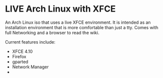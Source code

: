 LIVE Arch Linux with XFCE
===========================

An Arch Linux iso that uses a live XFCE environment.  It is intended as an installation environment that is more comfortable than just a tty.  Comes with full Networking and a browser to read the wiki.

Current features include:
- XFCE 4.10
- Firefox
- gparted
- Network Manager
- 
